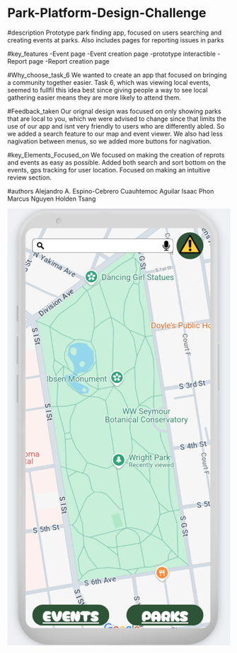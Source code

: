 # Park-Platform-Design-Challenge

#description
Prototype park finding app, focused on users searching and creating events at parks. Also includes pages for reporting issues in parks

#key_features
-Event page
-Event creation page
-prototype interactible
-Report page
-Report creation page

#Why_choose_task_6
We wanted to create an app that focused on bringing a community together easier.
Task 6, which was viewing local events, seemed to fullfil this idea best since giving people
a way to see local gathering easier means they are more likely to attend them.

#Feedback_taken
Our orignal design was focused on only showing parks that are local to you, which we were
advised to change since that limits the use of our app and isnt very friendly to users who are differently abled.
So we added a search feature to our map and event viewer. We also had less nagivation between menus, so we added more buttons for nagivation.

#key_Elements_Focused_on
We focused on making the creation of reprots and events as easy as possible.
Added both search and sort bottom on the events, gps tracking for user location.
Focused on making an intuitive review section.

#authors
Alejandro A. Espino-Cebrero
Cuauhtemoc Aguilar
Isaac Phon
Marcus Nguyen
Holden Tsang

![alt text](https://raw.githubusercontent.com/michi9450/Park-Platform-Design-Challenge/refs/heads/main/Canva_Screenshots/homepage.png)
